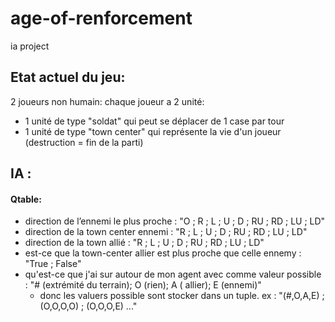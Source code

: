 # age-of-renforcement

ia project

## Etat actuel du jeu:

2 joueurs non humain:
chaque joueur a 2 unité:

- 1 unité de type "soldat" qui peut se déplacer de 1 case par tour
- 1 unité de type "town center" qui représente la vie d'un joueur (destruction = fin de la parti)

## IA :

#### Qtable:

- direction de l’ennemi le plus proche : "O ; R ; L ; U ; D ; RU ; RD ; LU ; LD"
- direction de la town center ennemi : "R ; L ; U ; D ; RU ; RD ; LU ; LD"
- direction de la town allié : "R ; L ; U ; D ; RU ; RD ; LU ; LD"
- est-ce que la town-center allier est plus proche que celle ennemy : "True ; False"
- qu'est-ce que j'ai sur autour de mon agent avec comme valeur possible : "# (extrémité du terrain); O (rien); A (
  allier); E (ennemi)"
  - donc les valuers possible sont stocker dans un tuple. ex : "(#,O,A,E) ; (O,O,O,O) ; (O,O,O,E) ..."
